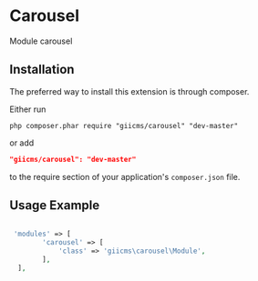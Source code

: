 Carousel
=================

Module carousel

## Installation

The preferred way to install this extension is through composer.

Either run

```
php composer.phar require "giicms/carousel" "dev-master"
```
or add

```json
"giicms/carousel": "dev-master"
```

to the require section of your application's `composer.json` file.

## Usage Example
~~~php

 'modules' => [
        'carousel' => [
            'class' => 'giicms\carousel\Module',
        ],
  ],
~~~
